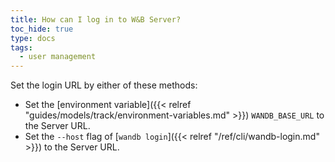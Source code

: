 ```yaml
---
title: How can I log in to W&B Server?
toc_hide: true
type: docs
tags:
  - user management
---
```


Set the login URL by either of these methods:

- Set the [environment variable]({{< relref "guides/models/track/environment-variables.md" >}}) `WANDB_BASE_URL` to the Server URL.
- Set the `--host` flag of [`wandb login`]({{< relref "/ref/cli/wandb-login.md" >}}) to the Server URL.